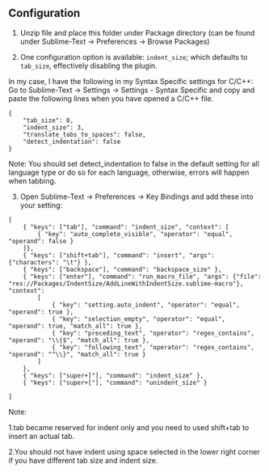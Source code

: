 ## Configuration



1. Unzip file and place this folder under Package directory (can be found under Sublime-Text -> Preferences -> Browse Packages)


2. One configuration option is available: `indent_size`; which defaults to
`tab_size`, effectively disabling the plugin.

In my case, I have the following in my Syntax Specific settings for C/C++:
Go to Sublime-Text -> Settings -> Settings - Syntax Specific and copy and paste the following lines when you have opened a C/C++ file.
```
{
    "tab_size": 8,
    "indent_size": 3,
    "translate_tabs_to_spaces": false,
    "detect_indentation": false
}
```
Note: You should set detect_indentation to false in the default setting for all language type or do so for each language, otherwise, errors will happen when tabbing.

3. Open Sublime-Text -> Preferences -> Key Bindings and add these into your setting:
```
[
	{ "keys": ["tab"], "command": "indent_size", "context": [
		{ "key": "auto_complete_visible", "operator": "equal", "operand": false }
	]},
	{ "keys": ["shift+tab"], "command": "insert", "args": {"characters": "\t"} },
	{ "keys": ["backspace"], "command": "backspace_size" },
	{ "keys": ["enter"], "command": "run_macro_file", "args": {"file": "res://Packages/IndentSize/AddLineWithIndentSize.sublime-macro"}, "context":
		[
			{ "key": "setting.auto_indent", "operator": "equal", "operand": true },
			{ "key": "selection_empty", "operator": "equal", "operand": true, "match_all": true },
			{ "key": "preceding_text", "operator": "regex_contains", "operand": "\\{$", "match_all": true },
			{ "key": "following_text", "operator": "regex_contains", "operand": "^\\}", "match_all": true }
		]
	},
	{ "keys": ["super+]"], "command": "indent_size" },
	{ "keys": ["super+["], "command": "unindent_size" }
	
]
```

Note:

1.tab became reserved for indent only and you need to used shift+tab to insert an actual tab.

2.You should not have indent using space selected in the lower right corner if you have different tab size and indent size.
